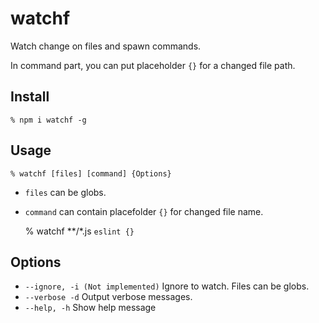 # watchf

Watch change on files and spawn commands.

In command part, you can put placeholder `{}` for a changed file path.


## Install

    % npm i watchf -g


## Usage

    % watchf [files] [command] {Options}

* `files` can be globs.
* `command` can contain placefolder `{}` for changed file name.

    % watchf **/*.js `eslint {}`


## Options

* `--ignore, -i (Not implemented)` Ignore to watch. Files can be globs.
* `--verbose -d` Output verbose messages.
* `--help, -h` Show help message
